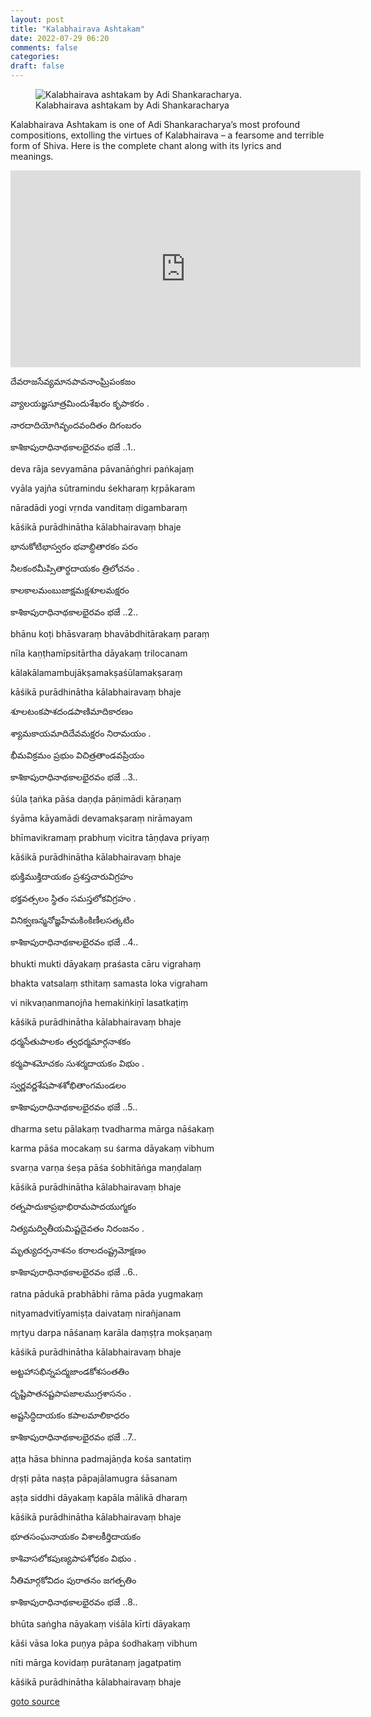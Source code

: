 ```yaml
---
layout: post
title: "Kalabhairava Ashtakam"
date: 2022-07-29 06:20
comments: false
categories:
draft: false
---
```


<figure>
  <img src="{{ site.url }}/assets/kalabhairava-ashtakam.jpg" alt="Kalabhairava ashtakam by Adi Shankaracharya.">
  <figcaption>
    Kalabhairava ashtakam by Adi Shankaracharya
  </figcaption>
</figure>

Kalabhairava Ashtakam is one of Adi Shankaracharya’s most profound compositions, extolling the virtues of Kalabhairava – a fearsome and terrible form of Shiva. Here is the complete chant along with its lyrics and meanings. 

<iframe width="560" height="315" src="https://www.youtube.com/embed/sfdQwmgaS1M" title="YouTube video player" frameborder="0" allow="accelerometer; autoplay; clipboard-write; encrypted-media; gyroscope; picture-in-picture" allowfullscreen></iframe>


దేవరాజసేవ్యమానపావనాంఘ్రిపంకజం  
  
వ్యాలయజ్ఞసూత్రమిందుశేఖరం కృపాకరం .  
  
నారదాదియోగివృందవందితం దిగంబరం  
  
కాశికాపురాధినాథకాలభైరవం భజే ..1..  
  
   
  
deva rāja sevyamāna pāvanāṅghri paṅkajaṃ  
  
vyāla yajña sūtramindu śekharaṃ kṛpākaram  
  
nāradādi yogi vṛnda vanditaṃ digambaraṃ  
  
kāśikā purādhinātha kālabhairavaṃ bhaje  
  
   
  
భానుకోటిభాస్వరం భవాబ్ధితారకం పరం  
  
నీలకంఠమీప్సితార్థదాయకం త్రిలోచనం .  
  
కాలకాలమంబుజాక్షమక్షశూలమక్షరం  
  
కాశికాపురాధినాథకాలభైరవం భజే ..2..  
  
   
  
bhānu koṭi bhāsvaraṃ bhavābdhitārakaṃ paraṃ  
  
nīla kaṇṭhamīpsitārtha dāyakaṃ trilocanam  
  
kālakālamambujākṣamakṣaśūlamakṣaraṃ  
  
kāśikā purādhinātha kālabhairavaṃ bhaje  
  
   
  
శూలటంకపాశదండపాణిమాదికారణం  
  
శ్యామకాయమాదిదేవమక్షరం నిరామయం .  
  
భీమవిక్రమం ప్రభుం విచిత్రతాండవప్రియం  
  
కాశికాపురాధినాథకాలభైరవం భజే ..3..  
  
   
  
śūla ṭaṅka pāśa daṇḍa pāṇimādi kāraṇaṃ  
  
śyāma kāyamādi devamakṣaraṃ nirāmayam  
  
bhīmavikramaṃ prabhuṃ vicitra tāṇḍava priyaṃ  
  
kāśikā purādhinātha kālabhairavaṃ bhaje  
  
   
  
భుక్తిముక్తిదాయకం ప్రశస్తచారువిగ్రహం  
  
భక్తవత్సలం స్థితం సమస్తలోకవిగ్రహం .  
  
వినిక్వణన్మనోజ్ఞహేమకింకిణీలసత్కటిం  
  
కాశికాపురాధినాథకాలభైరవం భజే ..4..  
  
   
  
bhukti mukti dāyakaṃ praśasta cāru vigrahaṃ  
  
bhakta vatsalaṃ sthitaṃ samasta loka vigraham  
  
vi nikvaṇanmanojña hemakiṅkiṇī lasatkaṭiṃ  
  
kāśikā purādhinātha kālabhairavaṃ bhaje  
  
   
  
ధర్మసేతుపాలకం త్వధర్మమార్గనాశకం  
  
కర్మపాశమోచకం సుశర్మదాయకం విభుం .  
  
స్వర్ణవర్ణశేషపాశశోభితాంగమండలం  
  
కాశికాపురాధినాథకాలభైరవం భజే ..5..  
  
   
  
dharma setu pālakaṃ tvadharma mārga nāśakaṃ  
  
karma pāśa mocakaṃ su śarma dāyakaṃ vibhum  
  
svarṇa varṇa śeṣa pāśa śobhitāṅga maṇḍalaṃ  
  
kāśikā purādhinātha kālabhairavaṃ bhaje  
  
   
  
రత్నపాదుకాప్రభాభిరామపాదయుగ్మకం  
  
నిత్యమద్వితీయమిష్టదైవతం నిరంజనం .  
  
మృత్యుదర్పనాశనం కరాలదంష్ట్రమోక్షణం  
  
కాశికాపురాధినాథకాలభైరవం భజే ..6..  
  
   
  
ratna pādukā prabhābhi rāma pāda yugmakaṃ  
  
nityamadvitīyamiṣṭa daivataṃ nirañjanam  
  
mṛtyu darpa nāśanaṃ karāla daṃṣṭra mokṣaṇaṃ  
  
kāśikā purādhinātha kālabhairavaṃ bhaje  
  
   
  
అట్టహాసభిన్నపద్మజాండకోశసంతతిం  
  
దృష్టిపాతనష్టపాపజాలముగ్రశాసనం .  
  
అష్టసిద్ధిదాయకం కపాలమాలికాధరం  
  
కాశికాపురాధినాథకాలభైరవం భజే ..7..  
  
   
  
aṭṭa hāsa bhinna padmajāṇḍa kośa santatiṃ  
  
dṛṣṭi pāta naṣṭa pāpajālamugra śāsanam  
  
aṣṭa siddhi dāyakaṃ kapāla mālikā dharaṃ  
  
kāśikā purādhinātha kālabhairavaṃ bhaje  
  
   
  
భూతసంఘనాయకం విశాలకీర్తిదాయకం  
  
కాశివాసలోకపుణ్యపాపశోధకం విభుం .  
  
నీతిమార్గకోవిదం పురాతనం జగత్పతిం  
  
కాశికాపురాధినాథకాలభైరవం భజే ..8..  
  
   
  
bhūta saṅgha nāyakaṃ viśāla kīrti dāyakaṃ  
  
kāśi vāsa loka puṇya pāpa śodhakaṃ vibhum  
  
nīti mārga kovidaṃ purātanaṃ jagatpatiṃ  
  
kāśikā purādhinātha kālabhairavaṃ bhaje   
  
[goto source](https://isha.sadhguru.org/in/en/blog/article/kalabhairava-ashtakam)
